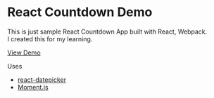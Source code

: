 # React Countdown Demo

This is just sample React Countdown App built with React, Webpack.  
I created this for my learning.  

[View Demo](https://chocolat5.github.io/react-countdown-demo/)


Uses

* [react-datepicker](https://github.com/Hacker0x01/react-datepicker)
* [Moment.js](https://momentjs.com/)

